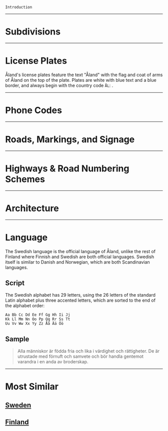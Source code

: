 `Introduction`

---

# Subdivisions

---

# License Plates

Åland's license plates feature the text "Åland" with the flag and coat of arms of Åland on the top of the plate. Plates are white with blue text and a blue border, and always begin with the country code `ÅL`: <LicensePlate style="aland" format="ÅL 12345" textColor="dodgerblue" borderColor="dodgerblue" />.

---

# Phone Codes

---

# Roads, Markings, and Signage

---

# Highways & Road Numbering Schemes

---

# Architecture

---

# Language

The Swedish language is the official language of Åland, unlike the rest of Finland where Finnish and Swedish are both official languages. Swedish itself is similar to Danish and Norwegian, which are both Scandinavian languages.

## Script

The Swedish alphabet has 29 letters, using the 26 letters of the standard Latin alphabet plus three accented letters, which are sorted to the end of the alphabet order:

```
Aa Bb Cc Dd Ee Ff Gg Hh Ii Jj
Kk Ll Mm Nn Oo Pp Qq Rr Ss Tt
Uu Vv Ww Xx Yy Zz Åå Ää Öö
```

## Sample

> Alla människor är födda fria och lika i värdighet och rättigheter. De är utrustade med förnuft och samvete och bör handla gentemot varandra i en anda av broderskap.

---

# Most Similar

## [Sweden](/countries/SWE)

## [Finland](/countries/FIN)

